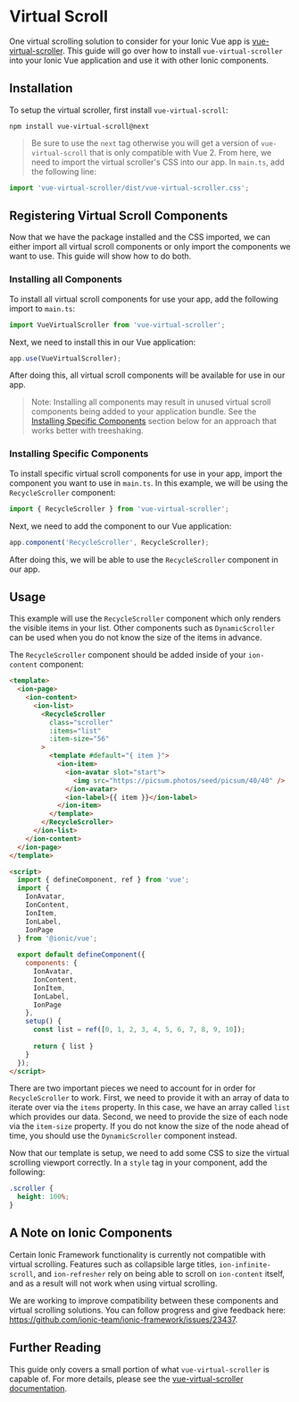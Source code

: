 # Virtual Scroll

One virtual scrolling solution to consider for your Ionic Vue app is [vue-virtual-scroller](https://github.com/Akryum/vue-virtual-scroller/blob/next/packages/vue-virtual-scroller/README.md). This guide will go over how to install `vue-virtual-scroller` into your Ionic Vue application and use it with other Ionic components.

## Installation

To setup the virtual scroller, first install `vue-virtual-scroll`:

```shell
npm install vue-virtual-scroll@next
```

> Be sure to use the `next` tag otherwise you will get a version of `vue-virtual-scroll` that is only compatible with Vue 2.
From here, we need to import the virtual scroller's CSS into our app. In `main.ts`, add the following line:

```js
import 'vue-virtual-scroller/dist/vue-virtual-scroller.css';
```

## Registering Virtual Scroll Components

Now that we have the package installed and the CSS imported, we can either import all virtual scroll components or only import the components we want to use. This guide will show how to do both.

### Installing all Components

To install all virtual scroll components for use your app, add the following import to `main.ts`:

```js
import VueVirtualScroller from 'vue-virtual-scroller';
```

Next, we need to install this in our Vue application:

```js
app.use(VueVirtualScroller);
```

After doing this, all virtual scroll components will be available for use in our app.

> Note: Installing all components may result in unused virtual scroll components being added to your application bundle. See the [Installing Specific Components](#installing-specific-components) section below for an approach that works better with treeshaking.
### Installing Specific Components

To install specific virtual scroll components for use in your app, import the component you want to use in `main.ts`. In this example, we will be using the `RecycleScroller` component:

```js
import { RecycleScroller } from 'vue-virtual-scroller';
```

Next, we need to add the component to our Vue application:

```js
app.component('RecycleScroller', RecycleScroller);
```

After doing this, we will be able to use the `RecycleScroller` component in our app.

## Usage

This example will use the `RecycleScroller` component which only renders the visible items in your list. Other components such as `DynamicScroller` can be used when you do not know the size of the items in advance.

The `RecycleScroller` component should be added inside of your `ion-content` component:

```html
<template>
  <ion-page>
    <ion-content>
      <ion-list>
        <RecycleScroller
          class="scroller"
          :items="list"
          :item-size="56"
        >
          <template #default="{ item }">
            <ion-item>
              <ion-avatar slot="start">
                <img src="https://picsum.photos/seed/picsum/40/40" />
              </ion-avatar>
              <ion-label>{{ item }}</ion-label>
            </ion-item>
          </template>
        </RecycleScroller>
      </ion-list>
    </ion-content>
  </ion-page>
</template>

<script>
  import { defineComponent, ref } from 'vue';
  import {
    IonAvatar,
    IonContent,
    IonItem,
    IonLabel,
    IonPage
  } from '@ionic/vue';
  
  export default defineComponent({
    components: {
      IonAvatar,
      IonContent,
      IonItem,
      IonLabel,
      IonPage
    },
    setup() {
      const list = ref([0, 1, 2, 3, 4, 5, 6, 7, 8, 9, 10]);
      
      return { list }
    }
  });
</script>
```

There are two important pieces we need to account for in order for `RecycleScroller` to work. First, we need to provide it with an array of data to iterate over via the `items` property. In this case, we have an array called `list` which provides our data. Second, we need to provide the size of each node via the `item-size` property. If you do not know the size of the node ahead of time, you should use the `DynamicScroller` component instead.

Now that our template is setup, we need to add some CSS to size the virtual scrolling viewport correctly. In a `style` tag in your component, add the following:

```css
.scroller {
  height: 100%;
}
```

## A Note on Ionic Components

Certain Ionic Framework functionality is currently not compatible with virtual scrolling. Features such as collapsible large titles, `ion-infinite-scroll`, and `ion-refresher` rely on being able to scroll on `ion-content` itself, and as a result will not work when using virtual scrolling.

We are working to improve compatibility between these components and virtual scrolling solutions. You can follow progress and give feedback here: https://github.com/ionic-team/ionic-framework/issues/23437.

## Further Reading

This guide only covers a small portion of what `vue-virtual-scroller` is capable of. For more details, please see the [vue-virtual-scroller documentation](https://github.com/Akryum/vue-virtual-scroller/blob/next/packages/vue-virtual-scroller/README.md).
